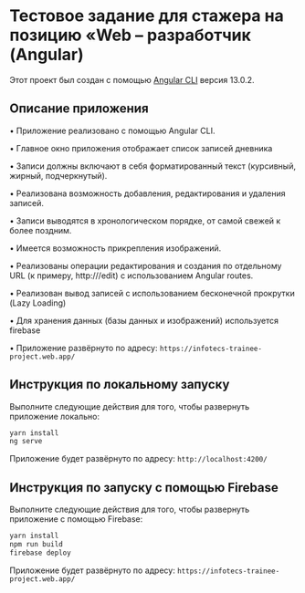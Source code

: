 # Тестовое задание для стажера на позицию «Web – разработчик (Angular)

Этот проект был создан с помощью [Angular CLI](https://github.com/angular/angular-cli ) версия 13.0.2.

## Описание приложения

• Приложение реализовано с помощью Angular CLI.

• Главное окно приложения отображает список записей дневника

• Записи должны включают в себя форматированный текст (курсивный, жирный, подчеркнутый). 

• Реализована возможность добавления, редактирования и удаления записей.

• Записи выводятся в хронологическом порядке, от самой свежей к более поздним.

• Имеется возможность прикрепления изображений.

• Реализованы операции редактирования и создания по отдельному URL (к примеру, http://<host>/edit) с использованием Angular routes.

• Реализован вывод записей с использованием бесконечной прокрутки (Lazy Loading)

• Для хранения данных (базы данных и изображений) используется firebase

• Приложение развёрнуто по адресу: `https://infotecs-trainee-project.web.app/`


## Инструкция по локальному запуску

Выполните следующие действия для того, чтобы развернуть приложение локально:

```bash
yarn install
ng serve
```

Приложение будет развёрнуто по адресу: `http://localhost:4200/`


## Инструкция по запуску с помощью Firebase

Выполните следующие действия для того, чтобы развернуть приложение с помощью Firebase:

```bash
yarn install
npm run build
firebase deploy
```

Приложение будет развёрнуто по адресу: `https://infotecs-trainee-project.web.app/`







